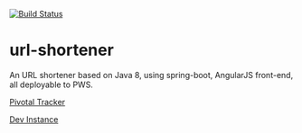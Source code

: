 [![Build Status](https://travis-ci.org/bengro/url-shortener.svg?branch=master)](https://travis-ci.org/bengro/url-shortener)

# url-shortener
An URL shortener based on Java 8, using spring-boot, AngularJS front-end, all deployable to PWS. 

[Pivotal Tracker](https://www.pivotaltracker.com/n/projects/1373074)

[Dev Instance](http://bengro-url-shortener.cfapps.io/)

